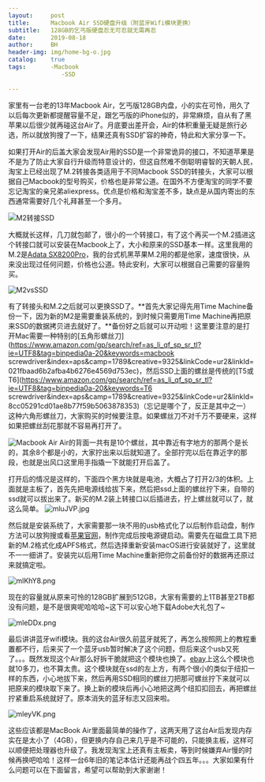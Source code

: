 ```yaml
---
layout:     post
title:      Macbook Air SSD硬盘升级（附蓝牙Wifi模块更换）
subtitle:   128GB的乞丐版硬盘忍无可忍就无需再忍
date:       2019-08-18
author:     BH
header-img: img/home-bg-o.jpg
catalog:    true
tags:       -Macbook
               -SSD
             
---
```


家里有一台老的13年Macbook Air，乞丐版128GB内盘，小的实在可怜，用久了以后每次更新都提醒容量不足，跟乞丐版的iPhone似的，非常麻烦，自从有了黑苹果以后很少就再碰这台Air了。月底要出差开会，Air的体积重量无疑是旅行必选，所以就放狗搜了一下，结果还真有SSD扩容的神奇，特此和大家分享一下。

如果打开Air的后盖大家会发现Air用的SSD是一个非常诡异的接口，不知道苹果是不是为了防止大家自行升级而特意设计的，但这自然难不倒聪明睿智的天朝人民，淘宝上已经出现了M.2转接各类适用于不同Macbook SSD的转接头，大家可以根据自己Macbook的型号购买，价格也是非常公道。在国外不方便淘宝的同学不要忘记淘宝的亲兄弟aliexpress。优点是价格和淘宝差不多，缺点是从国内寄出的东西通常需要好几个礼拜甚至一个多月。

![M2转接SSD](https://s2.ax1x.com/2019/08/18/mleZE8.png)

大概就长这样，几刀就包邮了，很小的一个转接口，有了这个再买一个M.2插进这个转接口就可以安装在Macbook上了，大小和原来的SSD基本一样。这里我用的M.2是[Adata SX8200Pro](https://www.amazon.com/gp/product/B07K1J3C23/ref=as_li_tl?ie=UTF8&camp=1789&creative=9325&creativeASIN=B07K1J3C23&linkCode=as2&tag=binpedia0a-20&linkId=a3737461362958384c43dcf3997a380b)，我的台式机黑苹果M.2用的都是他家，速度很快，从来没出现过任何问题，价格也公道。特此安利，大家可以根据自己需要的容量购买。

![M2vsSSD](https://s2.ax1x.com/2019/08/18/mle2Pe.jpg)

有了转接头和M.2之后就可以更换SSD了。**首先大家记得先用Time Machine备份一下，因为新的M2是需要重装系统的，到时候只需要用Time Machine再把原来SSD的数据拷贝进去就好了。**备份好之后就可以开动啦！这里要注意的是打开Mac需要一种特别的[五角形螺丝刀](https://www.amazon.com/gp/search/ref=as_li_qf_sp_sr_tl?ie=UTF8&tag=binpedia0a-20&keywords=macbook screwdriver&index=aps&camp=1789&creative=9325&linkCode=ur2&linkId=021fbaad6b2afba4b6276e4569d753ec)，然后SSD上面的螺丝是传统的[T5或T6](https://www.amazon.com/gp/search/ref=as_li_qf_sp_sr_tl?ie=UTF8&tag=binpedia0a-20&keywords=T6 screwdriver&index=aps&camp=1789&creative=9325&linkCode=ur2&linkId=8cc05291cd01ae8b77f59b5063878353)（忘记是哪个了，反正是其中之一）这种六角形螺丝刀，大家购买的时候要注意。如果螺丝刀不对千万不要硬来，这样如果把螺丝刮花那就不容易再打开了。

![Macbook Air](https://s2.ax1x.com/2019/08/18/mleR8H.jpg)
Air的背面一共有是10个螺丝，其中靠近有字地方的那两个是长的，其余8个都是小的，大家拧出来以后就知道了。全部拧完以后在靠近字的那段，也就是出风口这里用手指撬一下就能打开后盖了。

打开后的情况是这样的，下面四个黑方块就是电池，大概占了打开2/3的体积。上面就是主板了，首先先把电源线给拔下来，然后把ssd上面的螺丝拧下来，自带的ssd就可以拔出来了。新买的M.2装上转接口以后插进去，拧上螺丝就可以了，就这么简单。
![mluJVP.jpg](https://s2.ax1x.com/2019/08/18/mluJVP.jpg)

然后就是安装系统了，大家需要那一块不用的usb格式化了以后制作启动盘，制作方法可以放狗搜或看[苹果官网](https://support.apple.com/en-us/HT201372)，制作完成后按电源键启动。需要先在磁盘工具下把新的M.2格式化成APFS格式，然后选择重新安装macOS进行安装就好了，这里就不一一细讲了。安装完以后用Time Machine重新把你之前备份好的数据再还原过来就搞定啦。

![mlKhY8.png](https://s2.ax1x.com/2019/08/18/mlKhY8.png)

现在的容量就从原来可怜的128GB扩展到512GB，大家有需要的上1TB甚至2TB都没有问题，是不是很爽呢哈哈哈~这下可以安心地下载Adobe大礼包了~

![mleDDx.png](https://s2.ax1x.com/2019/08/18/mleDDx.png)

最后讲讲蓝牙wifi模块。我的这台Air很久前蓝牙就死了，再怎么按照网上的教程重置都不行，后来买了一个蓝牙usb暂时解决了这个问题，但后来这个usb又死了。。。既然发现这个Air那么好拆干脆就把这个模块也换了。[ebay](https://rover.ebay.com/rover/1/711-53200-19255-0/1?icep_id=114&ipn=icep&toolid=20004&campid=5338551365&mpre=https%3A%2F%2Fwww.ebay.com%2Fsch%2Fi.html%3F_from%3DR40%26_trksid%3Dp2380057.m570.l1313.TR10.TRC2.A0.H0.Xmacbook%2Bair%2Bbluetooth.TRS2%26_nkw%3Dmacbook%2Bair%2Bbluetooth%26_sacat%3D0)上这么个模块也就10多刀，也不算太贵。这个模块就在ssd的左上方，有两个很小的类似于纽扣一样的东西，小心地拔下来，然后再用SSD相同的螺丝刀把那可螺丝拧下来就可以把原来的模块取下来了。换上新的模块后再小心地把这两个纽扣扣回去，再把螺丝拧紧重启系统就好了。原本消失的蓝牙标志又回来啦。

![mleyVK.png](https://s2.ax1x.com/2019/08/18/mleyVK.png)

这些应该都是MacBook Air里面最简单的操作了，这两天用了这台Air后发现内存实在是太小了（4GB），但更换内存自己来几乎是不可能的，只能换主板，这样可以顺便把处理器也升级了。我发现淘宝上还真有主板卖，等到时候嫌弃Air慢的时候再换吧哈哈！这样一台6年旧的笔记本估计还能再战个四五年。。。大家如果有什么问题可以在下面留言，希望可以帮助到大家谢谢！


